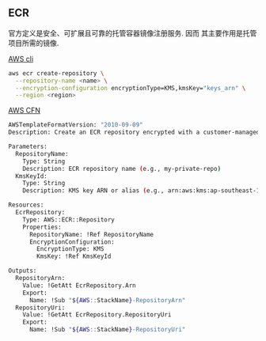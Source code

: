## ECR

官方定义是安全、可扩展且可靠的托管容器镜像注册服务. 因而 其主要作用是托管项目所需的镜像.

[AWS cli](https://docs.aws.amazon.com/cli/latest/reference/ecr/create-repository.html)

```bash
aws ecr create-repository \
  --repository-name <name> \
  --encryption-configuration encryptionType=KMS,kmsKey="keys_arn" \
  --region <region>

```

[AWS CFN](https://docs.aws.amazon.com/zh_cn/AWSCloudFormation/latest/TemplateReference/aws-resource-ecr-repository.html)

```bash
AWSTemplateFormatVersion: "2010-09-09"
Description: Create an ECR repository encrypted with a customer-managed KMS key.

Parameters:
  RepositoryName:
    Type: String
    Description: ECR repository name (e.g., my-private-repo)
  KmsKeyId:
    Type: String
    Description: KMS key ARN or alias (e.g., arn:aws:kms:ap-southeast-1:111122223333:key/xxxx or alias/my-ecr-key)

Resources:
  EcrRepository:
    Type: AWS::ECR::Repository
    Properties:
      RepositoryName: !Ref RepositoryName
      EncryptionConfiguration:
        EncryptionType: KMS
        KmsKey: !Ref KmsKeyId

Outputs:
  RepositoryArn:
    Value: !GetAtt EcrRepository.Arn
    Export:
      Name: !Sub "${AWS::StackName}-RepositoryArn"
  RepositoryUri:
    Value: !GetAtt EcrRepository.RepositoryUri
    Export:
      Name: !Sub "${AWS::StackName}-RepositoryUri"

```